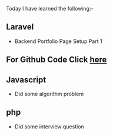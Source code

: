 Today I have learned the following:-

## Laravel
- Backend Portfolio Page Setup Part 1

## For Github Code Click [here]()

## Javascript
- Did some algorithm problem

## php
- Did some interview question
